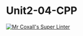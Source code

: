 # Unit2-04-CPP
[![Mr Coxall's Super Linter](https://github.com/ICS3U-C-Programming-Val-I/Unit2-04-CPP/workflows/Mr%20Coxall's%20Super%20Linter/badge.svg)](https://github.com/ICS3U-C-Programming-Val-I/Unit2-04-CPP/actions/)
